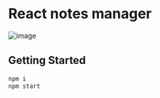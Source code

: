 # React notes manager
![image](https://user-images.githubusercontent.com/51038336/215120063-8b65ca92-b4ea-46a3-bf4f-8e496d14cba9.png)

## Getting Started
```bash
npm i
npm start
```
